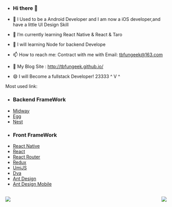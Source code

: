 - ### Hi there 👋

- 🔭 I Used to be a Android Developer and I am now a iOS developer,and have a little UI Design Skill
- 🌱 I’m currently learning React Native & React & Taro
- 👯 I will learning Node for backend Develope
- 📫 How to reach me: Contract with me with Email: tbfungeek@163.com
- 👋 My Blog Site : http://tbfungeek.github.io/
- 😄 I will Become a fullstack Developer! 23333 ^ V ^

Most used link:

* ### Backend FrameWork ###

- [Midway](https://midwayjs.org/midway/)
- [Egg](https://eggjs.org/zh-cn/)
- [Nest](https://nestjs.com/)

* ### Front FrameWork ###

- [React Native](https://reactnative.cn/)
- [React](https://zh-hans.reactjs.org/)
- [React Router](https://reactrouter.com/)
- [Redux](https://redux.js.org/)
- [UmiJS](https://umijs.org/zh-CN)
- [Dva](https://dvajs.com/)
- [Ant Design](https://ant.design/index-cn)
- [Ant Design Mobile](https://mobile.ant.design/index-cn)

<br/>

<img align="left" src="https://github-readme-stats.vercel.app/api?username=tbfungeek&show_icons=true" />

<img align="right" src="https://github-readme-stats.vercel.app/api/top-langs/?username=tbfungeek&hide=html&count_private=true&show_icons=true" />



